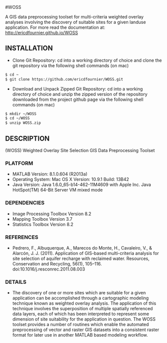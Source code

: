 #WOSS

A GIS data preprocessing toolset for multi-criteria weighted overlay analyses involving the discovery of suitable sites for a given landuse application. 
For more read the documentation at: http://ericdfournier.github.io/WOSS

## INSTALLATION

- Clone Git Repository: cd into a working directory of choice and clone the git repository via the following shell commands (on mac)

````bash
$ cd ~
$ git clone https://github.com/ericdfournier/WOSS.git
````

- Download and Unpack Zipped Git Repository: cd into a working directory of choice and unzip the zipped version of the repository downloaded from the project github page via the following shell commands (on mac)

````bash
$ mkdir ~/WOSS
$ cd ~/WOSS
$ unzip WOSS.zip
````

## DESCRIPTION

(WOSS) Weighted Overlay Site Selection GIS Data Preprocessing Toolset

### PLATFORM

- MATLAB Version: 8.1.0.604 (R2013a)
- Operating System: Mac OS X  Version: 10.9.1 Build: 13B42 
- Java Version: Java 1.6.0_65-b14-462-11M4609 with Apple Inc. Java HotSpot(TM) 64-Bit Server VM mixed mode

### DEPENDENCIES

- Image Processing Toolbox                              Version 8.2
- Mapping Toolbox                                       Version 3.7
- Statistics Toolbox                                    Version 8.2

### REFERENCES

- Pedrero, F., Albuquerque, A., Marecos do Monte, H., Cavaleiro, V., & Alarcón, J. J. (2011). Application of GIS-based multi-criteria analysis for site selection of aquifer recharge with reclaimed water. Resources, Conservation and Recycling, 56(1), 105–116. doi:10.1016/j.resconrec.2011.08.003

### DETAILS

- The discovery of one or more sites which are suitable for a given application can be accomplished through a cartographic modeling technique known as weighted overlay analysis. The application of this technique involves the  superposition of multiple spatially referenced data layers, each of which has been interpreted to represent some dimension of site suitability for the application in question. The WOSS toolset provides a number of routines which enable the automated preprocessing of vector and raster GIS datasets into 
  a consistent raster format for later use in another MATLAB based modeling 
  workflow. 
